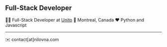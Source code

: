 ## Full-Stack Developer

👩‍💻 Full-Stack Developer at [Unito](https://unito.io)
📍 Montreal, Canada
❤️ Python and Javascript

-------

✉️ contact[at]nilovna.com

